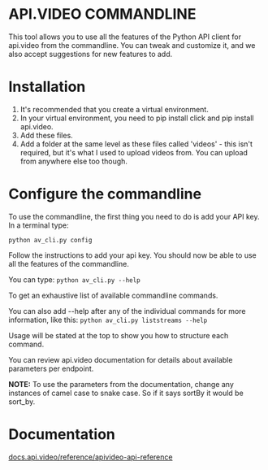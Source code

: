 # API.VIDEO COMMANDLINE 
This tool allows you to use all the features of the Python API client for api.video from the commandline. You can tweak and customize it, and we also accept
suggestions for new features to add. 

# Installation

1. It's recommended that you create a virtual environment. 
2. In your virtual environment, you need to pip install click and pip install api.video. 
3. Add these files. 
4. Add a folder at the same level as these files called 'videos' - this isn't required, but it's what I used to upload videos from. You can upload from anywhere
   else too though.

# Configure the commandline
To use the commandline, the first thing you need to do is add your API key. In a terminal type: 

`python av_cli.py config`

Follow the instructions to add your api key. You should now be able to use all the features of the commandline. 

You can type: 
`python av_cli.py --help` 

To get an exhaustive list of available commandline commands. 

You can also add --help after any of the individual commands for more information, like this: 
`python av_cli.py liststreams --help` 

Usage will be stated at the top to show you how to structure each command. 

You can review api.video documentation for details about available parameters per endpoint. 

**NOTE:** To use the parameters from the documentation, change any instances of camel case to snake case. So if it says sortBy it would be sort_by. 

# Documentation

[docs.api.video/reference/apivideo-api-reference](https://docs.api.video/reference/apivideo-api-reference)
